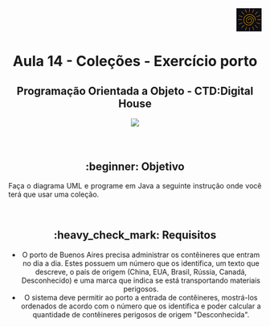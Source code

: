 <div align="right"> <img src="https://github.com/lipollis/Imagens-Git/blob/main/sun%20-%20git.jpg" width="50px"/> </div>

<h1 align="center"> Aula 14 - Coleções - Exercício porto </h1>
<h2 align="center"> Programação Orientada a Objeto - CTD:Digital House </h2>

<div align="center">
  <img src="https://cdn.jsdelivr.net/gh/devicons/devicon/icons/java/java-original-wordmark.svg" width="70px"/>
  <br>
  <br>
  

<br>
<h2>:beginner: Objetivo</h2>

<p align="justify">Faça o diagrama UML e programe em Java a seguinte instrução onde você terá que usar
uma coleção.</p>

<br>
<h2>:heavy_check_mark: Requisitos </h2>



  <ul>
      <li>O porto de Buenos Aires precisa administrar os contêineres que entram no dia a dia. Estes
possuem um número que os identifica, um texto que descreve, o país de origem (China,
EUA, Brasil, Rússia, Canadá, Desconhecido) e uma marca que indica se está transportando
materiais perigosos.</li>
      <li>O sistema deve permitir ao porto a entrada de contêineres, mostrá-los ordenados de
acordo com o número que os identifica e poder calcular a quantidade de contêineres
perigosos de origem "Desconhecida".</li>

  </ul>

